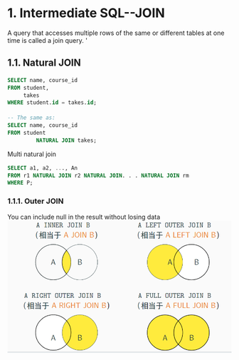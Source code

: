 # 1. Intermediate SQL--JOIN

A query that accesses multiple rows of the same or different tables at one time is called a join query.
'

## 1.1. Natural JOIN

```sql
SELECT name, course_id  
FROM student,  
     takes  
WHERE student.id = takes.id;  

-- The same as:
SELECT name, course_id  
FROM student  
         NATURAL JOIN takes;
```

Multi natural join

```sql
SELECT a1, a2, ..., An  
FROM r1 NATURAL JOIN r2 NATURAL JOIN. . . NATURAL JOIN rm  
WHERE P;
```

### 1.1.1. Outer JOIN

You can include null in the result without losing data
![attachments/Pasted image 20250424190408.png](attachments/Pasted%20image%2020250424190408.png)
